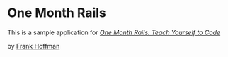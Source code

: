 # One Month Rails

This is a sample application for
[*One Month Rails: Teach Yourself to Code*](http://onemonthrails.com)

by [Frank Hoffman](frankhhoffman.com)